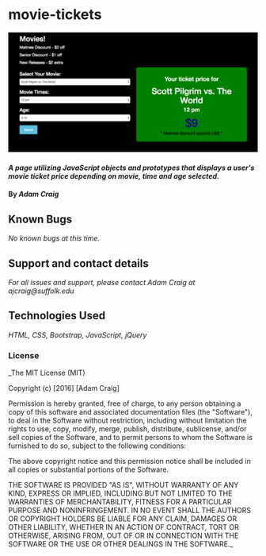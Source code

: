 # movie-tickets
![Game Page](screenshot.png)

#### _A page utilizing JavaScript objects and prototypes that displays a user's movie ticket price depending on movie, time and age selected._

#### By _**Adam Craig**_

## Known Bugs

_No known bugs at this time._

## Support and contact details

_For all issues and support, please contact Adam Craig at ajcraig@suffolk.edu_

## Technologies Used

_HTML, CSS, Bootstrap, JavaScript, jQuery_

### License

_The MIT License (MIT)

Copyright (c) [2016] [Adam Craig]

Permission is hereby granted, free of charge, to any person obtaining a copy
of this software and associated documentation files (the "Software"), to deal
in the Software without restriction, including without limitation the rights
to use, copy, modify, merge, publish, distribute, sublicense, and/or sell
copies of the Software, and to permit persons to whom the Software is
furnished to do so, subject to the following conditions:

The above copyright notice and this permission notice shall be included in all
copies or substantial portions of the Software.

THE SOFTWARE IS PROVIDED "AS IS", WITHOUT WARRANTY OF ANY KIND, EXPRESS OR
IMPLIED, INCLUDING BUT NOT LIMITED TO THE WARRANTIES OF MERCHANTABILITY,
FITNESS FOR A PARTICULAR PURPOSE AND NONINFRINGEMENT. IN NO EVENT SHALL THE
AUTHORS OR COPYRIGHT HOLDERS BE LIABLE FOR ANY CLAIM, DAMAGES OR OTHER
LIABILITY, WHETHER IN AN ACTION OF CONTRACT, TORT OR OTHERWISE, ARISING FROM,
OUT OF OR IN CONNECTION WITH THE SOFTWARE OR THE USE OR OTHER DEALINGS IN THE
SOFTWARE._
